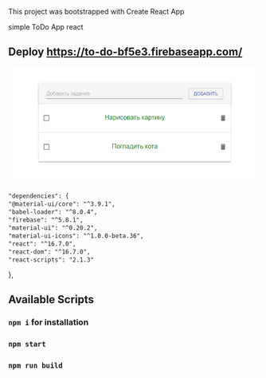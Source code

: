 This project was bootstrapped with Create React App

simple ToDo App react

## Deploy https://to-do-bf5e3.firebaseapp.com/

![Alt text](to-do.png?raw=true 'AppImg')

    "dependencies": {
    "@material-ui/core": "^3.9.1",
    "babel-loader": "^8.0.4",
    "firebase": "^5.8.1",
    "material-ui": "^0.20.2",
    "material-ui-icons": "^1.0.0-beta.36",
    "react": "^16.7.0",
    "react-dom": "^16.7.0",
    "react-scripts": "2.1.3"

},

## Available Scripts

### `npm i` for installation

### `npm start`

### `npm run build`
